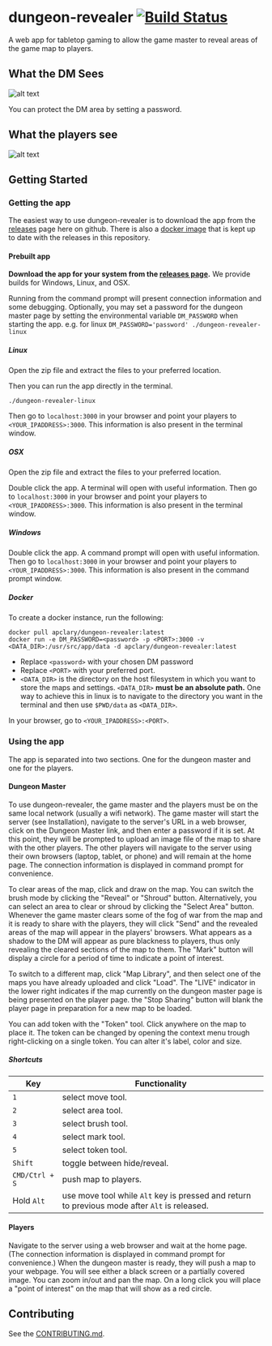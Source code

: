 # dungeon-revealer [![Build Status](https://travis-ci.org/apclary/dungeon-revealer.svg?branch=master)](https://travis-ci.org/apclary/dungeon-revealer)

A web app for tabletop gaming to allow the game master to reveal areas of the game map to players.

## What the DM Sees

![alt text](https://user-images.githubusercontent.com/14338007/62453092-e3a5eb80-b771-11e9-987d-606a2847e617.png "DM's View")

You can protect the DM area by setting a password.

## What the players see

![alt text](https://user-images.githubusercontent.com/14338007/62453091-e3a5eb80-b771-11e9-89fa-f000ca9dbd79.png "Player's view")

## Getting Started

### Getting the app

The easiest way to use dungeon-revealer is to download the app from the [releases](https://github.com/apclary/dungeon-revealer/releases) page here on github. There is also a [docker image](https://hub.docker.com/r/apclary/dungeon-revealer) that is kept up to date with the releases in this repository.

#### Prebuilt app

**Download the app for your system from the [releases page](https://github.com/apclary/dungeon-revealer/releases).**
We provide builds for Windows, Linux, and OSX.

Running from the command prompt will present connection information and some debugging.
Optionally, you may set a password for the dungeon master page by setting the environmental variable `DM_PASSWORD` when starting the app. e.g. for linux `DM_PASSWORD='password' ./dungeon-revealer-linux`

##### Linux

Open the zip file and extract the files to your preferred location.

Then you can run the app directly in the terminal.

```
./dungeon-revealer-linux
```

Then go to `localhost:3000` in your browser and point your players to `<YOUR_IPADDRESS>:3000`.
This information is also present in the terminal window.

##### OSX

Open the zip file and extract the files to your preferred location.

Double click the app. A terminal will open with useful information.
Then go to `localhost:3000` in your browser and point your players to `<YOUR_IPADDRESS>:3000`.
This information is also present in the terminal window.

##### Windows

Double click the app. A command prompt will open with useful information.
Then go to `localhost:3000` in your browser and point your players to `<YOUR_IPADDRESS>:3000`.
This information is also present in the command prompt window.

##### Docker

To create a docker instance, run the following:

```
docker pull apclary/dungeon-revealer:latest
docker run -e DM_PASSWORD=<password> -p <PORT>:3000 -v <DATA_DIR>:/usr/src/app/data -d apclary/dungeon-revealer:latest
```

- Replace `<password>` with your chosen DM password
- Replace `<PORT>` with your preferred port.
- `<DATA_DIR>` is the directory on the host filesystem in which you want to store the maps and settings. `<DATA_DIR>` **must be an absolute path.** One way to achieve this in linux is to navigate to the directory you want in the terminal and then use `$PWD/data` as `<DATA_DIR>`.

In your browser, go to `<YOUR_IPADDRESS>:<PORT>`.

### Using the app

The app is separated into two sections. One for the dungeon master and one for the players.

#### Dungeon Master

To use dungeon-revealer, the game master and the players must be on the same local network (usually a wifi network). The game master will start the server (see Installation), navigate to the server's URL in a web browser, click on the Dungeon Master link, and then enter a password if it is set. At this point, they will be prompted to upload an image file of the map to share with the other players. The other players will navigate to the server using their own browsers (laptop, tablet, or phone) and will remain at the home page. The connection information is displayed in command prompt for convenience.

To clear areas of the map, click and draw on the map. You can switch the brush mode by clicking the "Reveal" or "Shroud" button. Alternatively, you can select an area to clear or shroud by clicking the "Select Area" button. Whenever the game master clears some of the fog of war from the map and it is ready to share with the players, they will click "Send" and the revealed areas of the map will appear in the players' browsers. What appears as a shadow to the DM will appear as pure blackness to players, thus only revealing the cleared sections of the map to them. The "Mark" button will display a circle for a period of time to indicate a point of interest.

To switch to a different map, click "Map Library", and then select one of the maps you have already uploaded and click "Load". The "LIVE" indicator in the lower right indicates if the map currently on the dungeon master page is being presented on the player page. the "Stop Sharing" button will blank the player page in preparation for a new map to be loaded.

You can add token with the "Token" tool. Click anywhere on the map to place it. The token can be changed by opening the context menu trough right-clicking on a single token. You can alter it's label, color and size.

##### Shortcuts

| Key            | Functionality                                                                                 |
| -------------- | --------------------------------------------------------------------------------------------- |
| `1`            | select move tool.                                                                             |
| `2`            | select area tool.                                                                             |
| `3`            | select brush tool.                                                                            |
| `4`            | select mark tool.                                                                             |
| `5`            | select token tool.                                                                            |
| `Shift`        | toggle between hide/reveal.                                                                   |
| `CMD/Ctrl + S` | push map to players.                                                                          |
| Hold `Alt`     | use move tool while `Alt` key is pressed and return to previous mode after `Alt` is released. |

#### Players

Navigate to the server using a web browser and wait at the home page. (The connection information is displayed in command prompt for convenience.) When the dungeon master is ready, they will push a map to your webpage. You will see either a black screen or a partially covered image. You can zoom in/out and pan the map. On a long click you will place a "point of interest" on the map that will show as a red circle.

## Contributing

See the [CONTRIBUTING.md](CONTRIBUTING.md).
